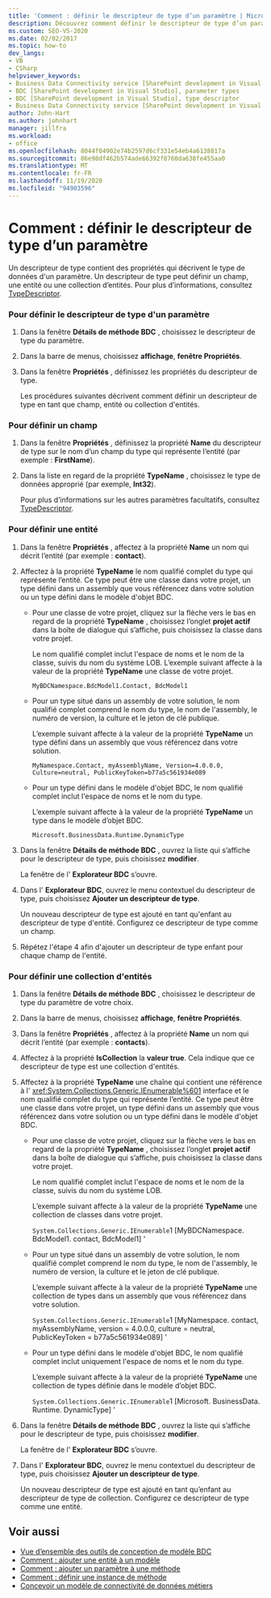 ```yaml
---
title: 'Comment : définir le descripteur de type d’un paramètre | Microsoft Docs'
description: Découvrez comment définir le descripteur de type d’un paramètre pour une méthode dans votre modèle de connectivité de données métiers (BDC).
ms.custom: SEO-VS-2020
ms.date: 02/02/2017
ms.topic: how-to
dev_langs:
- VB
- CSharp
helpviewer_keywords:
- Business Data Connectivity service [SharePoint development in Visual Studio], type descriptor
- BDC [SharePoint development in Visual Studio], parameter types
- BDC [SharePoint development in Visual Studio], type descriptor
- Business Data Connectivity service [SharePoint development in Visual Studio], parameter types
author: John-Hart
ms.author: johnhart
manager: jillfra
ms.workload:
- office
ms.openlocfilehash: 8044f04902e74b2597d6cf331e54eb4a6138817a
ms.sourcegitcommit: 86e98df462b574ade66392f8760da638fe455aa0
ms.translationtype: MT
ms.contentlocale: fr-FR
ms.lasthandoff: 11/19/2020
ms.locfileid: "94903596"
---
```

# <a name="how-to-define-the-type-descriptor-of-a-parameter"></a>Comment : définir le descripteur de type d’un paramètre
  Un descripteur de type contient des propriétés qui décrivent le type de données d'un paramètre. Un descripteur de type peut définir un champ, une entité ou une collection d’entités. Pour plus d’informations, consultez [TypeDescriptor](/previous-versions/office/developer/sharepoint-2007/ms543392\(v\=office.12\)).

### <a name="to-define-the-type-descriptor-of-a-parameter"></a>Pour définir le descripteur de type d'un paramètre

1. Dans la fenêtre **Détails de méthode BDC** , choisissez le descripteur de type du paramètre.

2. Dans la barre de menus, choisissez **affichage**, **fenêtre Propriétés**.

3. Dans la fenêtre **Propriétés** , définissez les propriétés du descripteur de type.

     Les procédures suivantes décrivent comment définir un descripteur de type en tant que champ, entité ou collection d'entités.

### <a name="to-define-a-field"></a>Pour définir un champ

1. Dans la fenêtre **Propriétés** , définissez la propriété **Name** du descripteur de type sur le nom d’un champ du type qui représente l’entité (par exemple : **FirstName**).

2. Dans la liste en regard de la propriété **TypeName** , choisissez le type de données approprié (par exemple, **Int32**).

     Pour plus d’informations sur les autres paramètres facultatifs, consultez [TypeDescriptor](/previous-versions/office/developer/sharepoint-2007/ms543392\(v\=office.12\)).

### <a name="to-define-an-entity"></a>Pour définir une entité

1. Dans la fenêtre **Propriétés** , affectez à la propriété **Name** un nom qui décrit l’entité (par exemple : **contact**).

2. Affectez à la propriété **TypeName** le nom qualifié complet du type qui représente l’entité. Ce type peut être une classe dans votre projet, un type défini dans un assembly que vous référencez dans votre solution ou un type défini dans le modèle d'objet BDC.

    - Pour une classe de votre projet, cliquez sur la flèche vers le bas en regard de la propriété **TypeName** , choisissez l’onglet **projet actif** dans la boîte de dialogue qui s’affiche, puis choisissez la classe dans votre projet.

         Le nom qualifié complet inclut l'espace de noms et le nom de la classe, suivis du nom du système LOB. L’exemple suivant affecte à la valeur de la propriété **TypeName** une classe de votre projet.

         `MyBDCNamespace.BdcModel1.Contact, BdcModel1`

    - Pour un type situé dans un assembly de votre solution, le nom qualifié complet comprend le nom du type, le nom de l'assembly, le numéro de version, la culture et le jeton de clé publique.

         L’exemple suivant affecte à la valeur de la propriété **TypeName** un type défini dans un assembly que vous référencez dans votre solution.

         `MyNamespace.Contact, myAssemblyName, Version=4.0.0.0, Culture=neutral, PublicKeyToken=b77a5c561934e089`

    - Pour un type défini dans le modèle d'objet BDC, le nom qualifié complet inclut l'espace de noms et le nom du type.

         L’exemple suivant affecte à la valeur de la propriété **TypeName** un type dans le modèle d’objet BDC.

         `Microsoft.BusinessData.Runtime.DynamicType`

3. Dans la fenêtre **Détails de méthode BDC** , ouvrez la liste qui s’affiche pour le descripteur de type, puis choisissez **modifier**.

     La fenêtre de l' **Explorateur BDC** s’ouvre.

4. Dans l' **Explorateur BDC**, ouvrez le menu contextuel du descripteur de type, puis choisissez **Ajouter un descripteur de type**.

     Un nouveau descripteur de type est ajouté en tant qu'enfant au descripteur de type d'entité. Configurez ce descripteur de type comme un champ.

5. Répétez l'étape 4 afin d'ajouter un descripteur de type enfant pour chaque champ de l'entité.

### <a name="to-define-a-collection-of-entities"></a>Pour définir une collection d'entités

1. Dans la fenêtre **Détails de méthode BDC** , choisissez le descripteur de type du paramètre de votre choix.

2. Dans la barre de menus, choisissez **affichage**, **fenêtre Propriétés**.

3. Dans la fenêtre **Propriétés** , affectez à la propriété **Name** un nom qui décrit l’entité (par exemple : **contacts**).

4. Affectez à la propriété **IsCollection** la **valeur true**. Cela indique que ce descripteur de type est une collection d'entités.

5. Affectez à la propriété **TypeName** une chaîne qui contient une référence à l' <xref:System.Collections.Generic.IEnumerable%601> interface et le nom qualifié complet du type qui représente l’entité. Ce type peut être une classe dans votre projet, un type défini dans un assembly que vous référencez dans votre solution ou un type défini dans le modèle d'objet BDC.

   - Pour une classe de votre projet, cliquez sur la flèche vers le bas en regard de la propriété **TypeName** , choisissez l’onglet **projet actif** dans la boîte de dialogue qui s’affiche, puis choisissez la classe dans votre projet.

      Le nom qualifié complet inclut l'espace de noms et le nom de la classe, suivis du nom du système LOB.

      L’exemple suivant affecte à la valeur de la propriété **TypeName** une collection de classes dans votre projet.

      `System.Collections.Generic.IEnumerable`1 [MyBDCNamespace. BdcModel1. contact, BdcModel1] '

   - Pour un type situé dans un assembly de votre solution, le nom qualifié complet comprend le nom du type, le nom de l'assembly, le numéro de version, la culture et le jeton de clé publique.

      L’exemple suivant affecte à la valeur de la propriété **TypeName** une collection de types dans un assembly que vous référencez dans votre solution.

      `System.Collections.Generic.IEnumerable`1 [MyNamespace. contact, myAssemblyName, version = 4.0.0.0, culture = neutral, PublicKeyToken = b77a5c561934e089] '

   - Pour un type défini dans le modèle d'objet BDC, le nom qualifié complet inclut uniquement l'espace de noms et le nom du type.

      L’exemple suivant affecte à la valeur de la propriété **TypeName** une collection de types définie dans le modèle d’objet BDC.

      `System.Collections.Generic.IEnumerable`1 [Microsoft. BusinessData. Runtime. DynamicType] '

6. Dans la fenêtre **Détails de méthode BDC** , ouvrez la liste qui s’affiche pour le descripteur de type, puis choisissez **modifier**.

    La fenêtre de l' **Explorateur BDC** s’ouvre.

7. Dans l' **Explorateur BDC**, ouvrez le menu contextuel du descripteur de type, puis choisissez **Ajouter un descripteur de type**.

    Un nouveau descripteur de type est ajouté en tant qu’enfant au descripteur de type de collection. Configurez ce descripteur de type comme une entité.

## <a name="see-also"></a>Voir aussi
- [Vue d’ensemble des outils de conception de modèle BDC](../sharepoint/bdc-model-design-tools-overview.md)
- [Comment : ajouter une entité à un modèle](../sharepoint/how-to-add-an-entity-to-a-model.md)
- [Comment : ajouter un paramètre à une méthode](../sharepoint/how-to-add-a-parameter-to-a-method.md)
- [Comment : définir une instance de méthode](../sharepoint/how-to-define-a-method-instance.md)
- [Concevoir un modèle de connectivité de données métiers](../sharepoint/designing-a-business-data-connectivity-model.md)
